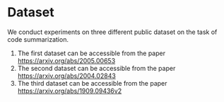 # Dataset
We conduct experiments on three different public dataset on the task of code summarization.
1. The first dataset can be accessible from the paper https://arxiv.org/abs/2005.00653
2. The second dataset can be accessible from the paper https://arxiv.org/abs/2004.02843
3. The third dataset can be accessible from the paper https://arxiv.org/abs/1909.09436v2
